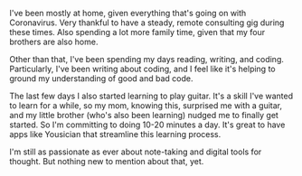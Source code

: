 I've been mostly at home, given everything that's going on with Coronavirus. Very thankful to have a steady, remote consulting gig during these times. Also spending a lot more family time, given that my four brothers are also home.

Other than that, I've been spending my days reading, writing, and coding. Particularly, I've been writing about coding, and I feel like it's helping to ground my understanding of good and bad code.

The last few days I also started learning to play guitar. It's a skill I've wanted to learn for a while, so my mom, knowing this, surprised me with a guitar, and my little brother (who's also been learning) nudged me to finally get started. So I'm committing to doing 10-20 minutes a day. It's great to have apps like Yousician that streamline this learning process. 

I'm still as passionate as ever about note-taking and digital tools for thought. But nothing new to mention about that, yet.
